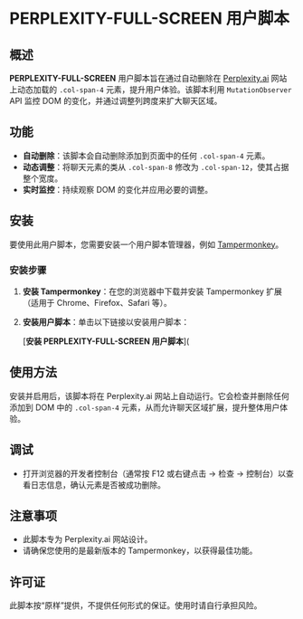 # PERPLEXITY-FULL-SCREEN 用户脚本

## 概述

**PERPLEXITY-FULL-SCREEN** 用户脚本旨在通过自动删除在 [Perplexity.ai](https://www.perplexity.ai) 网站上动态加载的 `.col-span-4` 元素，提升用户体验。该脚本利用 `MutationObserver` API 监控 DOM 的变化，并通过调整列跨度来扩大聊天区域。

## 功能

- **自动删除**：该脚本会自动删除添加到页面中的任何 `.col-span-4` 元素。
- **动态调整**：将聊天元素的类从 `.col-span-8` 修改为 `.col-span-12`，使其占据整个宽度。
- **实时监控**：持续观察 DOM 的变化并应用必要的调整。

## 安装

要使用此用户脚本，您需要安装一个用户脚本管理器，例如 [Tampermonkey](https://www.tampermonkey.net/)。

### 安装步骤

1. **安装 Tampermonkey**：在您的浏览器中下载并安装 Tampermonkey 扩展（适用于 Chrome、Firefox、Safari 等）。

2. **安装用户脚本**：单击以下链接以安装用户脚本：

   [**安装 PERPLEXITY-FULL-SCREEN 用户脚本**](

## 使用方法

安装并启用后，该脚本将在 Perplexity.ai 网站上自动运行。它会检查并删除任何添加到 DOM 中的 `.col-span-4` 元素，从而允许聊天区域扩展，提升整体用户体验。

## 调试

- 打开浏览器的开发者控制台（通常按 F12 或右键点击 → 检查 → 控制台）以查看日志信息，确认元素是否被成功删除。

## 注意事项

- 此脚本专为 Perplexity.ai 网站设计。
- 请确保您使用的是最新版本的 Tampermonkey，以获得最佳功能。

## 许可证

此脚本按“原样”提供，不提供任何形式的保证。使用时请自行承担风险。

